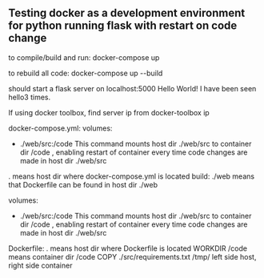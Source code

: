 ## Testing docker as a development environment for python running flask with restart on code change


to compile/build and run:
docker-compose up

to rebuild all code:
docker-compose up --build

should start a flask server on localhost:5000
Hello World! I have been seen hello3 times.

If using docker toolbox, find server ip from
docker-toolbox ip

docker-compose.yml:
volumes:
  - ./web/src:/code
This command mounts host dir ./web/src to container dir /code , enabling restart of
container every time code changes are made in host dir ./web/src

. means host dir where docker-compose.yml is located
build: ./web means that Dockerfile can be found in host dir ./web

volumes:
  - ./web/src:/code
This command mounts host dir ./web/src to container dir /code , enabling restart of
container every time code changes are made in host dir ./web/src

Dockerfile:
. means host dir where Dockerfile is located
WORKDIR /code means container dir /code
COPY ./src/requirements.txt /tmp/
 left side host, right side container
